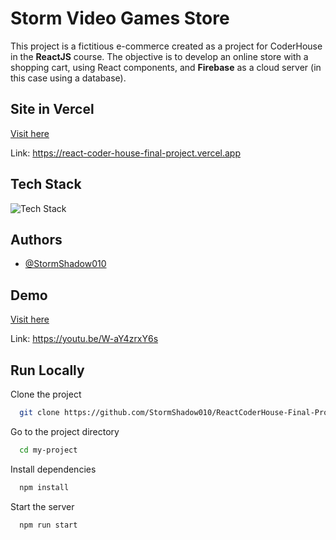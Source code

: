 
# Storm Video Games Store

This project is a fictitious e-commerce created as a project for CoderHouse in the **ReactJS** course. The objective is to develop an online store with a shopping cart, using React components, and **Firebase** as a cloud server (in this case using a database).




## Site in **Vercel**

[Visit here](https://react-coder-house-final-project.vercel.app)

Link: https://react-coder-house-final-project.vercel.app


## Tech Stack 
![Tech Stack](https://github-readme-tech-stack.vercel.app/api/cards?title=Tech+Stack&lineCount=1&theme=dracula&line1=react%2Creact%2C1dc5ff%3Bfirebase%2Cfirebase%2Cff901a%3BJavascript%2Cjavascript%2Cfff027%3B)


## Authors

- [@StormShadow010](https://github.com/StormShadow010)


## Demo

[Visit here](https://youtu.be/W-aY4zrxY6s)

Link: https://youtu.be/W-aY4zrxY6s



## Run Locally

Clone the project

```bash
  git clone https://github.com/StormShadow010/ReactCoderHouse-Final-Project-.git
```

Go to the project directory

```bash
  cd my-project
```

Install dependencies

```bash
  npm install
```

Start the server

```bash
  npm run start
```


